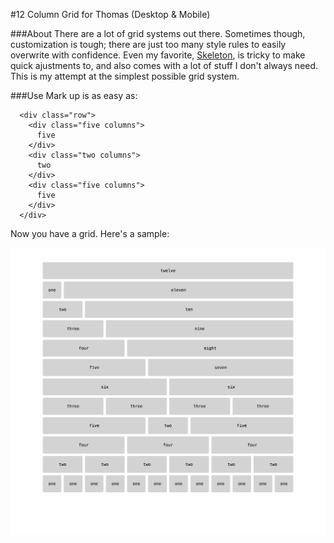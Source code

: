 #12 Column Grid for Thomas (Desktop & Mobile)

###About
There are a lot of grid systems out there. Sometimes though, customization is tough; there are just too many style rules to easily overwrite with confidence. Even my favorite, [Skeleton](http://getskeleton.com/), is tricky to make quick ajustments to, and also comes with a lot of stuff I don't always need. This is my attempt at the simplest possible grid system. 

###Use
Mark up is as easy as:

```
  <div class="row">
    <div class="five columns">
      five
    </div>
    <div class="two columns">
      two
    </div>     
    <div class="five columns">
      five
    </div>
  </div>
```

Now you have a grid. Here's a sample:

![Sample grid image](./sample.png)
